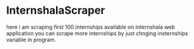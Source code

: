 # InternshalaScraper
here i am scraping first 100 internships available on internshala web application
you can scrape more internships by just chnging insternships variable in program.
